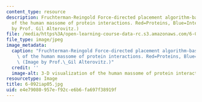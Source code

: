 ```yaml
---
content_type: resource
description: Fruchterman-Reingold Force-directed placement algorithm-based 3-D visualization
  of the human massome of protein interactions. Red=Proteins, Blue=Interactions. (Image
  by Prof. Gil Alterovitz.)
file: /media/https%3A/open-learning-course-data-rc.s3.amazonaws.com/6-092-bioinformatics-and-proteomics-january-iap-2005/e4e79080957ef92ce6b6fa697f38919f_6-092iap05.jpg
file_type: image/jpeg
image_metadata:
  caption: "Fruchterman-Reingold Force-directed placement algorithm-based 3-D visualization\
    \ of the human massome of protein interactions. Red=Proteins, Blue=Interactions.\
    \ (Image by Prof.\_Gil Alterovitz.)"
  credit: ''
  image-alt: 3-D visualization of the human massome of protein interactions.
resourcetype: Image
title: 6-092iap05.jpg
uid: e4e79080-957e-f92c-e6b6-fa697f38919f
---
```


